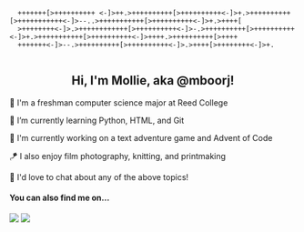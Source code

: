 <pre>
  <code>
  +++++++[>++++++++++ <-]>++.>++++++++++[>++++++++++<-]>+.>++++++++++[>+++++++++++<-]>--..>+++++++++++[>++++++++++<-]>+.>++++[
  >++++++++<-]>.>++++++++++++[>++++++++++<-]>-.>++++++++++[>++++++++++<-]>+.>+++++++++++[>++++++++++<-]>++++.>++++++++++[>++++
  +++++++<-]>--.>++++++++++[>++++++++++<-]>.>++++[>++++++++<-]>+.
  </code>
</pre>
<h2 align="center">Hi, I'm Mollie, aka @mboorj!</h2>

:school: I'm a freshman computer science major at Reed College

🌱 I’m currently learning Python, HTML, and Git

:hammer: I'm currently working on a text adventure game and Advent of Code

:kite: I also enjoy film photography, knitting, and printmaking

:speech_balloon: I'd love to chat about any of the above topics!

<h4>You can also find me on...</h4>

<a href="https://www.linkedin.com/in/mollie-boor"><img src="https://img.shields.io/badge/linkedin-%230077B5.svg?&style=for-the-badge&logo=linkedin&logoColor=white" /></a> <a href="https://mboorj.github.io/"><img src="https://img.shields.io/badge/github-%230077B5.svg?&style=for-the-badge&color=lightgrey&logo=github&logoColor=white"/></a>
